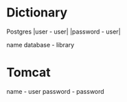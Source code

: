 # Dictionary
Postgres
|user - user|
|password - user|

name database - library

# Tomcat
name - user
password - password
